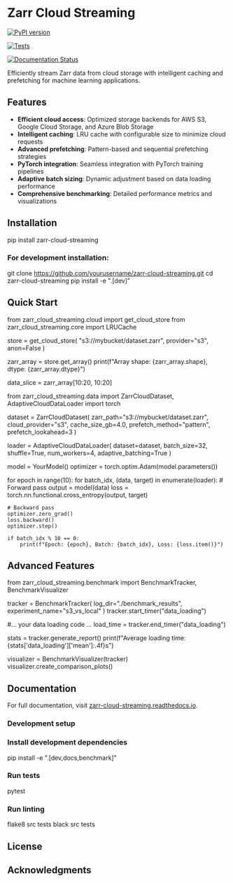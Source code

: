 # Zarr Cloud Streaming

[![PyPI version](https://badge.fury.io/py/zarr-cloud-streaming.svg)](https://badge.fury.io/py/zarr-cloud-streaming)

[![Tests](https://github.com/yourusername/zarr-cloud-streaming/actions/workflows/tests.yml/badge.svg)](https://github.com/yourusername/zarr-cloud-streaming/actions/workflows/tests.yml)

[![Documentation Status](https://readthedocs.org/projects/zarr-cloud-streaming/badge/?version=latest)](https://zarr-cloud-streaming.readthedocs.io/en/latest/?badge=latest)

Efficiently stream Zarr data from cloud storage with intelligent caching and prefetching for machine learning applications.

## Features

- **Efficient cloud access**: Optimized storage backends for AWS S3, Google Cloud Storage, and Azure Blob Storage
- **Intelligent caching**: LRU cache with configurable size to minimize cloud requests
- **Advanced prefetching**: Pattern-based and sequential prefetching strategies
- **PyTorch integration**: Seamless integration with PyTorch training pipelines
- **Adaptive batch sizing**: Dynamic adjustment based on data loading performance
- **Comprehensive benchmarking**: Detailed performance metrics and visualizations

## Installation

pip install zarr-cloud-streaming


### For development installation:

git clone https://github.com/yourusername/zarr-cloud-streaming.git
cd zarr-cloud-streaming
pip install -e ".[dev]"


## Quick Start

from zarr_cloud_streaming.cloud import get_cloud_store
from zarr_cloud_streaming.core import LRUCache

store = get_cloud_store(
"s3://mybucket/dataset.zarr",
provider="s3",
anon=False
)

zarr_array = store.get_array()
print(f"Array shape: {zarr_array.shape}, dtype: {zarr_array.dtype}")

data_slice = zarr_array[10:20, 10:20]

from zarr_cloud_streaming.data import ZarrCloudDataset, AdaptiveCloudDataLoader
import torch

dataset = ZarrCloudDataset(
zarr_path="s3://mybucket/dataset.zarr",
cloud_provider="s3",
cache_size_gb=4.0,
prefetch_method="pattern",
prefetch_lookahead=3
)

loader = AdaptiveCloudDataLoader(
dataset=dataset,
batch_size=32,
shuffle=True,
num_workers=4,
adaptive_batching=True
)

model = YourModel()
optimizer = torch.optim.Adam(model.parameters())

for epoch in range(10):
for batch_idx, (data, target) in enumerate(loader):
    # Forward pass
    output = model(data)
    loss = torch.nn.functional.cross_entropy(output, target)

    # Backward pass
    optimizer.zero_grad()
    loss.backward()
    optimizer.step()
    
    if batch_idx % 10 == 0:
        print(f"Epoch: {epoch}, Batch: {batch_idx}, Loss: {loss.item()}")


## Advanced Features

from zarr_cloud_streaming.benchmark import BenchmarkTracker, BenchmarkVisualizer

tracker = BenchmarkTracker(
log_dir="./benchmark_results",
experiment_name="s3_vs_local"
)
tracker.start_timer("data_loading")

#... your data loading code ...
load_time = tracker.end_timer("data_loading")

stats = tracker.generate_report()
print(f"Average loading time: {stats['data_loading']['mean']:.4f}s")

visualizer = BenchmarkVisualizer(tracker)
visualizer.create_comparison_plots()


## Documentation

For full documentation, visit [zarr-cloud-streaming.readthedocs.io](https://zarr-cloud-streaming.readthedocs.io/).


### Development setup

### Install development dependencies
pip install -e ".[dev,docs,benchmark]"

### Run tests
pytest

### Run linting
flake8 src tests
black src tests

## License


## Acknowledgments

